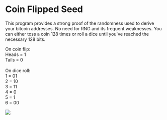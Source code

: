 # Coin Flipped Seed
This program provides a strong proof of the randomness used to derive your bitcoin addresses. No need for RNG and its frequent weaknesses. You can either toss a coin 128 times or roll a dice until you've reached the necessary 128 bits.

On coin flip:</br>
Heads = 1</br>
Tails = 0</br>
</br>
On dice roll:</br>
1 = 01</br>
2 = 10</br>
3 = 11</br>
4 = 0</br>
5 = 1</br>
6 = 00</br>

<img src="https://i.imgur.com/8mF1qvV.png">
